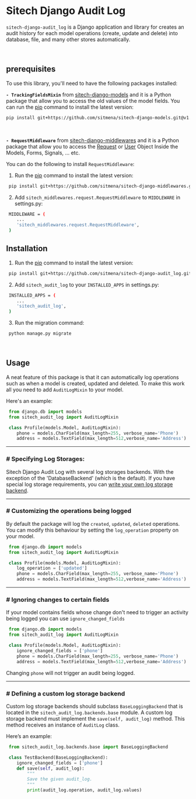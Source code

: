 # Sitech Django Audit Log
`sitech-django-audit_log` is a Django application and library for creates an audit history for each model operations (create, update and delete) into database, file, and many other stores automatically.

<br/>


## prerequisites
To use this library, you'll need to have the following packages installed:

 **`- TrackingFieldsMixin`** from [sitech-django-models](https://github.com/sitmena/sitech-django-models)  and it is a Python package that allow you to access the old values of the model fields.
 You can run the [pip](https://pip.pypa.io/en/stable/) command to install the latest version:
 ```bash
 pip install git+https://github.com/sitmena/sitech-django-models.git@v1.0
```

<br>

 **`- RequestMiddleware`** from [sitech-django-middlewares](https://github.com/sitmena/sitech-django-middlewares)  and it is a Python package that allow you to access the [Request](https://docs.djangoproject.com/en/2.2/ref/request-response/#httprequest-objects) or [User](https://docs.djangoproject.com/en/2.2/ref/request-response/#django.http.HttpRequest.user) Object Inside the Models, Forms, Signals, ... etc.

You can do the following to install `RequestMiddleware`:
1. Run the [pip](https://pip.pypa.io/en/stable/) command to install the latest version:
```bash
 pip install git+https://github.com/sitmena/sitech-django-middlewares.git@v1.0.1
```
 2. Add `sitech_middlewares.request.RequestMiddleware` to `MIDDLEWARE` in settings.py:
 
```bash
 MIDDLEWARE = (
    ...
    'sitech_middlewares.request.RequestMiddleware',
 )
```

## Installation

1. Run the [pip](https://pip.pypa.io/en/stable/) command to install the latest version:
```bash
 pip install git+https://github.com/sitmena/sitech-django-audit_log.git
```

2. Add `sitech_audit_log` to your `INSTALLED_APPS` in settings.py:
```bash
 INSTALLED_APPS = (
    ...
    'sitech_audit_log',
 )
```
3. Run the migration command:
```bash
 python manage.py migrate
```
<br>

## Usage
A neat feature of this package is that it can automatically log operations such as when a model is created, updated and deleted. To make this work all you need to add  `AuditLogMixin`  to your model.

Here's an example:
```python
 from django.db import models
 from sitech_audit_log import AuditLogMixin

 class Profile(models.Model, AuditLogMixin):  
	phone = models.CharField(max_length=255, verbose_name='Phone')
	address = models.TextField(max_length=512,verbose_name='Address')
```	

<hr>

### # Specifying  Log Storages:
Sitech Django Audit Log with several log storages backends. With the exception of the 'DatabaseBackend' (which is the default).  If you have special log storage requirements, you can [write your own log storage backend](#-defining-a-custom-log-storage-backend).

<hr>	

### # Customizing the operations being logged
By default the package will log the  `created`,  `updated`,  `deleted`  operations. You can modify this behaviour by setting the  `log_operation`  property on your model.

```python
 from django.db import models
 from sitech_audit_log import AuditLogMixin

 class Profile(models.Model, AuditLogMixin):  
	log_operation = ['updated']
	phone = models.CharField(max_length=255, verbose_name='Phone')
	address = models.TextField(max_length=512,verbose_name='Address')
```	

<hr>

### # Ignoring changes to certain fields
If your model contains fields whose change don't need to trigger an activity being logged you can use `ignore_changed_fields`

```python
 from django.db import models
 from sitech_audit_log import AuditLogMixin

 class Profile(models.Model, AuditLogMixin):  
	ignore_changed_fields = ['phone']
	phone = models.CharField(max_length=255, verbose_name='Phone')
	address = models.TextField(max_length=512,verbose_name='Address')
```	

Changing `phone` will not trigger an audit being logged.

<hr>

### # Defining a custom log storage backend

Custom log storage backends should subclass `BaseLoggingBackend` that is located in the `sitech_audit_log.backends.base` module. A custom log storage  backend must implement the `save(self, audit_log)` method. This method receives an instance of `AuditLog` class.

Here’s an example:

```python
 from sitech_audit_log.backends.base import BaseLoggingBackend

 class TestBackend(BaseLoggingBackend):  
	ignore_changed_fields = ['phone']
	def save(self, audit_log):  
    	"""  
	 	Save the given audit_log. 
	 	""" 
	 	print(audit_log.operation, audit_log.values)
```	
